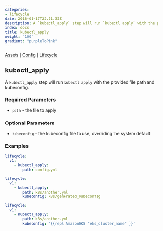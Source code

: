 ```yaml
---
categories:
- lifecycle
date: 2018-01-17T23:51:55Z
description: A `kubectl_apply` step will run `kubectl apply` with the provided file path and kubeconfig.
index: docs
title: kubectl_apply
weight: "100"
gradient: "purpleToPink"
---
```


[Assets](/api/ship-assets/assets) | [Config](/api/ship-config/config) | [Lifecycle](/api/ship-lifecycle/lifecycle)

## kubectl_apply

A `kubectl_apply` step will run `kubectl apply` with the provided file path and kubeconfig.





### Required Parameters


- `path` - the file to apply



### Optional Parameters


- `kubeconfig` - the kubeconfig file to use, overriding the system default


### Examples

```yaml
lifecycle:
  v1:
    - kubectl_apply:
        path: config.yml
```

```yaml
lifecycle:
  v1:
    - kubectl_apply:
        path: k8s/another.yml
        kubeconfig: k8s/generated_kubeconfig
```

```yaml
lifecycle:
  v1:
    - kubectl_apply:
        path: k8s/another.yml
        kubeconfig: '{{repl AmazonEKS "eks_cluster_name" }}'
```
